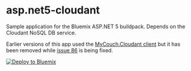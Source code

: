# asp.net5-cloudant

Sample application for the Bluemix ASP.NET 5 buildpack. Depends on the Cloudant NoSQL DB service.

Earlier versions of this app used the [MyCouch.Cloudant client][] but it has been removed while [issue 86][] is being fixed.

[![Deploy to Bluemix](https://bluemix.net/deploy/button.png)](https://bluemix.net/deploy)

[issue 86]: https://github.com/danielwertheim/mycouch/issues/86
[MyCouch.Cloudant client]: https://www.nuget.org/packages/MyCouch.Cloudant/


